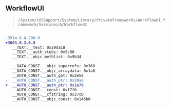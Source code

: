 ## WorkflowUI

> `/System/iOSSupport/System/Library/PrivateFrameworks/WorkflowUI.framework/Versions/A/WorkflowUI`

```diff

-3514.0.4.200.0
+3603.0.3.0.0
   __TEXT.__text: 0x29da18
   __TEXT.__auth_stubs: 0x5c90
   __TEXT.__objc_methlist: 0x9b34

   __DATA_CONST.__objc_superrefs: 0x360
   __DATA_CONST.__objc_arraydata: 0x1a8
   __AUTH_CONST.__auth_got: 0x2e58
-  __AUTH_CONST.__auth_ptr: 0x20a8
+  __AUTH_CONST.__auth_ptr: 0x1e70
   __AUTH_CONST.__const: 0xf7f0
   __AUTH_CONST.__cfstring: 0x37c0
   __AUTH_CONST.__objc_const: 0x146b0

```
